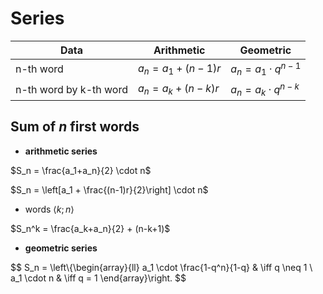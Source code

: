 # Series

| Data | Arithmetic | Geometric |
|--|--|--|
| n-th word | $a_n=a_1+(n-1)r$ | $a_n=a_1 \cdot q^{n-1}$ |
| n-th word by k-th word | $a_n=a_k+(n-k)r$ | $a_n=a_k \cdot q^{n-k}$ |


## Sum of $n$ first words

- **arithmetic series**

$S_n = \frac{a_1+a_n}{2} \cdot n$

$S_n = \left[a_1 + \frac{(n-1)r}{2}\right] \cdot n$

- words $\langle k;n \rangle$

$S_n^k = \frac{a_k+a_n}{2} + (n-k+1)$

- **geometric series**

$$
S_n = \left\\{\begin{array}{ll}
 a_1 \cdot \frac{1-q^n}{1-q} & \iff q \neq 1
 \\
 a_1 \cdot n & \iff q = 1
\end{array}\right.
$$
